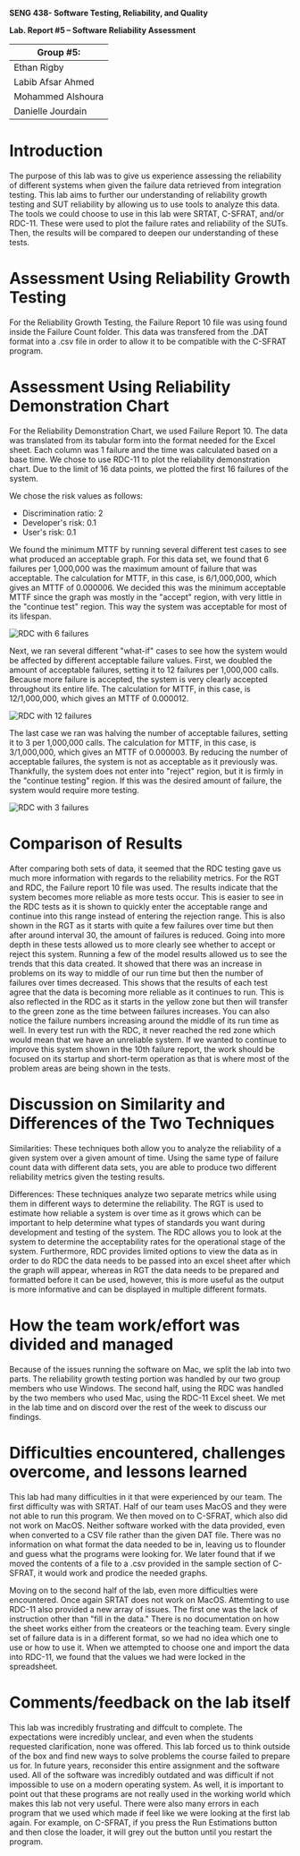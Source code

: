 **SENG 438- Software Testing, Reliability, and Quality**

**Lab. Report \#5 – Software Reliability Assessment**

| Group \#5:        |
| ------------------|
| Ethan Rigby       |
| Labib Afsar Ahmed |
| Mohammed Alshoura |
| Danielle Jourdain |

# Introduction

The purpose of this lab was to give us experience assessing the reliability of different systems when given the failure data retrieved from integration testing. This lab aims to further our understanding of reliability growth testing and SUT reliability by allowing us to use tools to analyze this data. The tools we could choose to use in this lab were SRTAT, C-SFRAT, and/or RDC-11. These were used to plot the failure rates and reliability of the SUTs. Then, the results will be compared to deepen our understanding of these tests.

# Assessment Using Reliability Growth Testing

For the Reliability Growth Testing, the Failure Report 10 file was using found inside the Failure Count folder. This data was transfered from the .DAT format into a .csv file in order to allow it to be compatible with the C-SFRAT program.

# Assessment Using Reliability Demonstration Chart

For the Reliability Demonstration Chart, we used Failure Report 10. The data was translated from its tabular form into the format needed for the Excel sheet. Each column was 1 failure and the time was calculated based on a base time. We chose to use RDC-11 to plot the reliability demonstration chart. Due to the limit of 16 data points, we plotted the first 16 failures of the system.

We chose the risk values as follows:

- Discrimination ratio: 2
- Developer's risk: 0.1
- User's risk: 0.1

We found the minimum MTTF by running several different test cases to see what produced an acceptable graph. For this data set, we found that 6 failures per 1,000,000 was the maximum amount of failure that was acceptable. The calculation for MTTF, in this case, is 6/1,000,000, which gives an MTTF of 0.000006. We decided this was the minimum acceptable MTTF since the graph was mostly in the "accept" region, with very little in the "continue test" region. This way the system was acceptable for most of its lifespan.

![RDC with 6 failures](./media/rdc/mttf6.png)

Next, we ran several different "what-if" cases to see how the system would be affected by different acceptable failure values. First, we doubled the amount of acceptable failures, setting it to 12 failures per 1,000,000 calls. Because more failure is accepted, the system is very clearly accepted throughout its entire life. The calculation for MTTF, in this case, is 12/1,000,000, which gives an MTTF of 0.000012.

![RDC with 12 failures](./media/rdc/mttf12.png)

The last case we ran was halving the number of acceptable failures, setting it to 3 per 1,000,000 calls. The calculation for MTTF, in this case, is 3/1,000,000, which gives an MTTF of 0.000003. By reducing the number of acceptable failures, the system is not as acceptable as it previously was. Thankfully, the system does not enter into "reject" region, but it is firmly in the "continue testing" region. If this was the desired amount of failure, the system would require more testing. 

![RDC with 3 failures](./media/rdc/mttf3.png)

# Comparison of Results

After comparing both sets of data, it seemed that the RDC testing gave us much more information with regards to the reliability metrics. For the RGT and RDC, the Failure report 10 file was used. The results indicate that the system becomes more reliable as more tests occur. This is easier to see in the RDC tests as it is shown to quickly enter the acceptable range and continue into this range instead of entering the rejection range. This is also shown in the RGT as it starts with quite a few failures over time but then after around interval 30, the amount of failures is reduced. Going into more depth in these tests allowed us to more clearly see whether to accept or reject this system. Running a few of the model results allowed us to see the trends that this data created. It showed that there was an increase in problems on its way to middle of our run time but then the number of failures over times decreased. This shows that the results of each test agree that the data is becoming more reliable as it continues to run. 
This is also reflected in the RDC as it starts in the yellow zone but then will transfer to the green zone as the time between failures increases. You can also notice the failure numbers increasing around the middle of its run time as well. In every test run with the RDC, it never reached the red zone which would mean that we have an unreliable system. If we wanted to continue to improve this system shown in the 10th failure report, the work should be focused on its startup and short-term operation as that is where most of the problem areas are being shown in the tests.

# Discussion on Similarity and Differences of the Two Techniques

Similarities:
These techniques both allow you to analyze the reliability of a given system over a given amount of time. Using the same type of failure count data with different data sets, you are able to produce two different reliability metrics given the testing results.

Differences:
These techniques analyze two separate metrics while using them in different ways to determine the reliability. The RGT is used to estimate how reliable a system is over time as it grows which can be important to help determine what types of standards you want during development and testing of the system. The RDC allows you to look at the system to determine the acceptability rates for the operational stage of the system. Furthermore, RDC provides limited options to view the data as in order to do RDC the data needs to be passed into an excel sheet after which the graph will appear, whereas in RGT the data needs to be prepared and formatted before it can be used, however, this is more useful as the output is more informative and can be displayed in multiple different formats.

# How the team work/effort was divided and managed

Because of the issues running the software on Mac, we split the lab into two parts. The reliability growth testing portion was handled by our two group members who use Windows. The second half, using the RDC was handled by the two members who used Mac, using the RDC-11 Excel sheet. We met in the lab time and on discord over the rest of the week to discuss our findings.

# Difficulties encountered, challenges overcome, and lessons learned

This lab had many difficulties in it that were experienced by our team. The first difficulty was with SRTAT. Half of our team uses MacOS and they were not able to run this program. We then moved on to C-SFRAT, which also did not work on MacOS. Neither software worked with the data provided, even when converted to a CSV file rather than the given DAT file. There was no information on what format the data needed to be in, leaving us to flounder and guess what the programs were looking for. We later found that if we moved the contents of a file to a .csv provided in the sample section of C-SFRAT, it would work and prodice the needed graphs.

Moving on to the second half of the lab, even more difficulties were encountered. Once again SRTAT does not work on MacOS. Attemting to use RDC-11 also provided a new array of issues. The first one was the lack of instruction other than "fill in the data." There is no documentation on how the sheet works either from the createors or the teaching team. Every single set of failure data is in a different format, so we had no idea which one to use or how to use it. When we attempted to choose one and import the data into RDC-11, we found that the values we had were locked in the spreadsheet.

# Comments/feedback on the lab itself

This lab was incredibly frustrating and diffcult to complete. The expectations were incredibly unclear, and even when the students requested clarification, none was offered. This lab forced us to think outside of the box and find new ways to solve problems the course failed to prepare us for. In future years, reconsider this entire assignment and the software used. All of the software was incredibly outdated and was difficult if not impossible to use on a modern operating system. As well, it is important to point out that these programs are not really used in the working world which makes this lab not very useful. There were also many errors in each program that we used which made if feel like we were looking at the first lab again. For example, on C-SFRAT, if you press the Run Estimations button and then close the loader, it will grey out the button until you restart the program.
